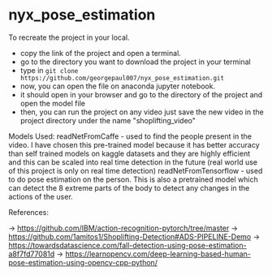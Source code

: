 # nyx_pose_estimation

To recreate the project in your local. 

- copy the link of the project and open a terminal. 
- go to the directory you want to download the project in your terminal
- type in ```git clone https://github.com/georgepaul007/nyx_pose_estimation.git```
- now, you can open the file on anaconda jupyter notebook.
- it should open in your browser and go to the directory of the project and open the model file
- then, you can run the project on any video just save the new video in the project directory under the name "shoplifting_video"

Models Used: 
readNetFromCaffe - used to find the people present in the video. I have chosen this pre-trained model because it has better accuracy than self trained models on kaggle datasets and they are highly efficient and this can be scaled into real time detection in the future (real world use of this project is only on real time detection)
readNetFromTensorflow - used to do pose estimation on the person. This is also a pretrained model which can detect the 8 extreme parts of the body to detect any changes in the actions of the user. 

References: 

-> https://github.com/IBM/action-recognition-pytorch/tree/master
-> https://github.com/1amitos1/Shoplifting-Detection#ADS-PIPELINE-Demo
-> https://towardsdatascience.com/fall-detection-using-pose-estimation-a8f7fd77081d
-> https://learnopencv.com/deep-learning-based-human-pose-estimation-using-opencv-cpp-python/
